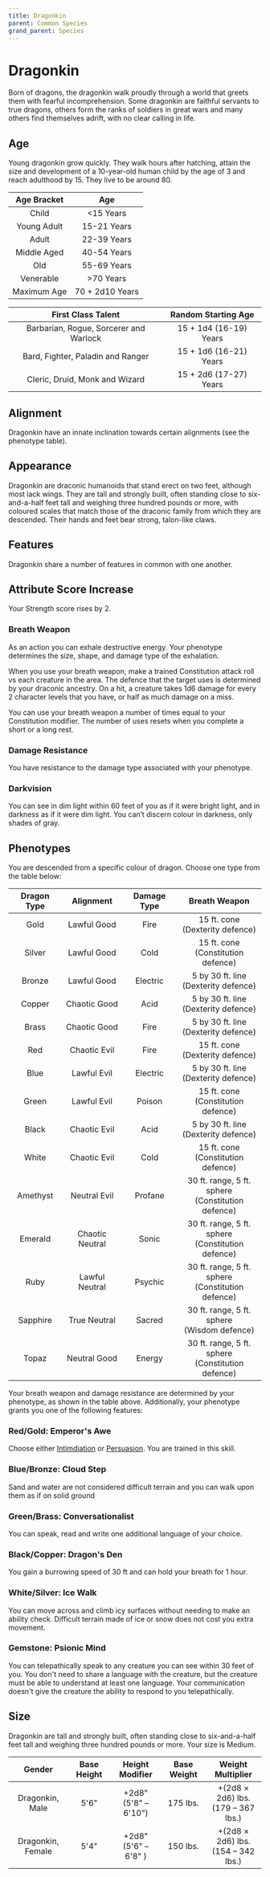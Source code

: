 ```yaml
---
title: Dragonkin
parent: Common Species
grand_parent: Species
---
```


# Dragonkin
Born of dragons, the dragonkin walk proudly through a world that greets them with fearful incomprehension. Some dragonkin are faithful servants to true dragons, others form the ranks of soldiers in great wars and many others find themselves adrift, with no clear calling in life.

## Age
Young dragonkin grow quickly. They walk hours after hatching, attain the size and development of a 10-year-old human child by the age of 3 and reach adulthood by 15. They live to be around 80.

| Age Bracket | Age |
|:-----------:|:---:|
| Child       | <15 Years       |
| Young Adult | 15-21 Years     |
| Adult       | 22-39 Years     |
| Middle Aged | 40-54 Years     |
| Old         | 55-69 Years     |
| Venerable   | >70 Years       |
| Maximum Age | 70 + 2d10 Years |

| First Class Talent | Random Starting Age |
|:------------------:|:-------------------:|
| Barbarian, Rogue, Sorcerer and Warlock | 15 + 1d4 (16-19) Years |
| Bard, Fighter, Paladin and Ranger      | 15 + 1d6 (16-21) Years |
| Cleric, Druid, Monk and Wizard         | 15 + 2d6 (17-27) Years |

## Alignment
Dragonkin have an innate inclination towards certain alignments (see the phenotype table).

## Appearance
Dragonkin are draconic humanoids that stand erect on two feet, although most lack wings. They are tall and strongly built, often standing close to six-and-a-half feet tall and weighing three hundred pounds or more, with coloured scales that match those of the draconic family from which they are descended. Their hands and feet bear strong, talon-like claws.

## Features
Dragonkin share a number of features in common with one another.

## Attribute Score Increase
Your Strength score rises by 2.

### Breath Weapon
As an action you can exhale destructive energy. Your phenotype determines the size, shape, and damage type of the exhalation.

When you use your breath weapon, make a trained Constitution attack roll vs each creature in the area. The defence that the target uses is determined by your draconic ancestry. On a hit, a creature takes 1d6 damage for every 2 character levels that you have, or half as much damage on a miss.

You can use your breath weapon a number of times equal to your Constitution modifier. The number of uses resets when you complete a short or a long rest.

### Damage Resistance
You have resistance to the damage type associated with your phenotype.

### Darkvision
You can see in dim light within 60 feet of you as if it were bright light, and in darkness as if it were dim light. You can’t discern colour in darkness, only shades of gray.

## Phenotypes
You are descended from a specific colour of dragon. Choose one type from the table below:

| Dragon Type | Alignment | Damage Type | Breath Weapon |
|:-----------:|:---------:|:-----------:|:-------------:|
| Gold     | Lawful Good     | Fire     | 15 ft. cone<br>(Dexterity defence) |
| Silver   | Lawful Good     | Cold     | 15 ft. cone<br>(Constitution defence) |
| Bronze   | Lawful Good     | Electric | 5 by 30 ft. line<br>(Dexterity defence) |
| Copper   | Chaotic Good    | Acid     | 5 by 30 ft. line<br>(Dexterity defence) |
| Brass    | Chaotic Good    | Fire     | 5 by 30 ft. line<br>(Dexterity defence) |
| Red      | Chaotic Evil    | Fire     | 15 ft. cone<br>(Dexterity defence) |
| Blue     | Lawful Evil     | Electric | 5 by 30 ft. line<br>(Dexterity defence) |
| Green    | Lawful Evil     | Poison   | 15 ft. cone<br>(Constitution defence) |
| Black    | Chaotic Evil    | Acid     | 5 by 30 ft. line<br>(Dexterity defence) |
| White    | Chaotic Evil    | Cold     | 15 ft. cone<br>(Constitution defence) |
| Amethyst | Neutral Evil    | Profane  | 30 ft. range, 5 ft. sphere<br>(Constitution defence) |
| Emerald  | Chaotic Neutral | Sonic    | 30 ft. range, 5 ft. sphere<br>(Constitution defence) |
| Ruby     | Lawful Neutral  | Psychic  | 30 ft. range, 5 ft. sphere<br>(Constitution defence) |
| Sapphire | True Neutral    | Sacred   | 30 ft. range, 5 ft. sphere<br>(Wisdom defence) |
| Topaz    | Neutral Good    | Energy   | 30 ft. range, 5 ft. sphere<br>(Constitution defence) |

Your breath weapon and damage resistance are determined by your phenotype, as shown in the table above. Additionally, your phenotype grants you one of the following features:

### Red/Gold: Emperor's Awe
Choose either [Intimdiation](https://stormchaserroleplaying.com/stormchaserRPG/Skills/Intimidation/) or [Persuasion](https://stormchaserroleplaying.com/stormchaserRPG/Skills/Persuasion/). You are trained in this skill.

### Blue/Bronze: Cloud Step
Sand and water are not considered difficult terrain and you can walk upon them as if on solid ground

### Green/Brass: Conversationalist
You can speak, read and write one additional language of your choice.

### Black/Copper: Dragon's Den
You gain a burrowing speed of 30 ft and can hold your breath for 1 hour.

### White/Silver: Ice Walk
You can move across and climb icy surfaces without needing to make an ability check. Difficult terrain made of ice or snow does not cost you extra movement.

### Gemstone: Psionic Mind
You can telepathically speak to any creature you can see within 30 feet of you. You don't need to share a language with the creature,  but the creature must be able to understand at least one language. Your communication doesn't give the creature the ability to respond to you telepathically.

## Size
Dragonkin are tall and strongly built, often standing close to six-and-a-half feet tall and weighing three hundred pounds or more. Your size is Medium.

| Gender | Base Height | Height Modifier | Base Weight | Weight Multiplier |
|:------:|:-----------:|:---------------:|:-----------:|:-----------------:|
| Dragonkin, Male   | 5'6" | +2d8"<br>(5'8" – 6'10") | 175 lbs. | +(2d8 × 2d6) lbs.<br>(179 – 367 lbs.) |
| Dragonkin, Female | 5'4" | +2d8"<br>(5'6" – 6'8" ) | 150 lbs. | +(2d8 × 2d6) lbs.<br>(154 – 342 lbs.) |
